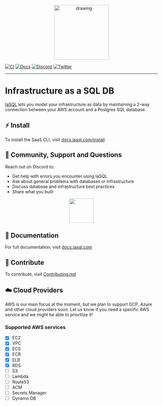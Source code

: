<div align="center">
  <img src="https://iasql.com/lib_TQbMwqDvYvWhOqVJ/6px14ozk177bpjqk.png" alt="drawing" width="180"/>
</div>

[![CI](https://github.com/alantech/alan/workflows/CI/badge.svg)](https://github.com/iasql/iasql-engine/actions?query=workflow%3ACI)
[![Docs](https://img.shields.io/badge/docs-docusaurus-blue)](https://docs.iasql.com)
[![Discord](https://img.shields.io/badge/discord-iasql-purple)](https://discord.com/invite/machGGczea)
[![Twitter](https://img.shields.io/badge/twitter-iasql-9cf)](https://www.twitter.com/iasql)

---

# Infrastructure as a SQL DB

[IaSQL](https://iasql.com) lets you model your infrastructure as data by maintaining a 2-way connection between your AWS account and a Postgres SQL database.

## ⚡️ Install

To install the SaaS CLI, visit [docs.iasql.com/install](https://docs.iasql.com/install)

## 💬 Community, Support and Questions

Reach out on Discord to:
- Get help with errors you encounter using IaSQL
- Ask about general problems with databases or infrastructure
- Discuss database and infrastructure best practices
- Share what you built

<p align="center">
  <a href="https://discord.com/invite/machGGczea">
    <img src="https://global-uploads.webflow.com/5e157548d6f7910beea4e2d6/60415153fea4767867265233_Microinfluencers%201140%20wide-64.png" width="80px" height="80px" />
  </a>
</p>

## 📄 Documentation

For full documentation, visit [docs.iasql.com](https://docs.iasql.com)

## 🚀 Contribute

To contribute, visit [Contributing.md](https://github.com/iasql/iasql-engine/blob/main/CONTRIBUTING.md)

## ☁️ Cloud Providers

AWS is our main focus at the moment, but we plan to support GCP, Azure and other cloud providers soon. Let us know if you need a specific AWS service and we might be able to prioritize it!

###  Supported AWS services

- [x] EC2
- [x] VPC
- [x] ECS
- [x] ECR
- [x] ELB
- [x] RDS
- [ ] S3
- [ ] Lambda
- [ ] Route53
- [ ] ACM
- [ ] Secrets Manager
- [ ] Dynamo DB